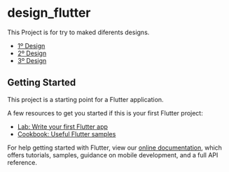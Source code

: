 # design_flutter

This Project is for try to maked diferents designs.
- [1º Design](https://flutter.dev/docs/development/ui/layout/tutorial)
- [2º Design](https://dribbble.com/shots/5283057-Transaction-Day-Night-Mode)
- [3º Design]()


## Getting Started

This project is a starting point for a Flutter application.

A few resources to get you started if this is your first Flutter project:

- [Lab: Write your first Flutter app](https://flutter.dev/docs/get-started/codelab)
- [Cookbook: Useful Flutter samples](https://flutter.dev/docs/cookbook)

For help getting started with Flutter, view our
[online documentation](https://flutter.dev/docs), which offers tutorials,
samples, guidance on mobile development, and a full API reference.
